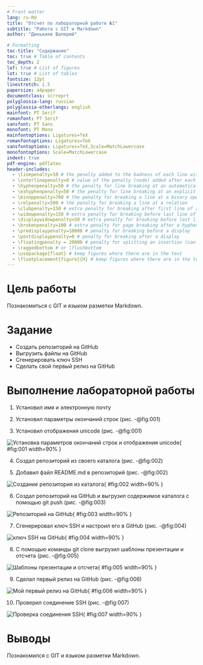 ```yaml
---
# Front matter
lang: ru-RU
title: "Отсчет по лабораторной работе №1"
subtitle: "Работа с GIT и Markdown"
author: "Динькиев Валерий"

# Formatting
toc-title: "Содержание"
toc: true # Table of contents
toc_depth: 2
lof: true # List of figures
lot: true # List of tables
fontsize: 12pt
linestretch: 1.5
papersize: a4paper
documentclass: scrreprt
polyglossia-lang: russian
polyglossia-otherlangs: english
mainfont: PT Serif
romanfont: PT Serif
sansfont: PT Sans
monofont: PT Mono
mainfontoptions: Ligatures=TeX
romanfontoptions: Ligatures=TeX
sansfontoptions: Ligatures=TeX,Scale=MatchLowercase
monofontoptions: Scale=MatchLowercase
indent: true
pdf-engine: pdflatex
header-includes:
  - \linepenalty=10 # the penalty added to the badness of each line within a paragraph (no associated penalty node) Increasing the value makes tex try to have fewer lines in the paragraph.
  - \interlinepenalty=0 # value of the penalty (node) added after each line of a paragraph.
  - \hyphenpenalty=50 # the penalty for line breaking at an automatically inserted hyphen
  - \exhyphenpenalty=50 # the penalty for line breaking at an explicit hyphen
  - \binoppenalty=700 # the penalty for breaking a line at a binary operator
  - \relpenalty=500 # the penalty for breaking a line at a relation
  - \clubpenalty=150 # extra penalty for breaking after first line of a paragraph
  - \widowpenalty=150 # extra penalty for breaking before last line of a paragraph
  - \displaywidowpenalty=50 # extra penalty for breaking before last line before a display math
  - \brokenpenalty=100 # extra penalty for page breaking after a hyphenated line
  - \predisplaypenalty=10000 # penalty for breaking before a display
  - \postdisplaypenalty=0 # penalty for breaking after a display
  - \floatingpenalty = 20000 # penalty for splitting an insertion (can only be split footnote in standard LaTeX)
  - \raggedbottom # or \flushbottom
  - \usepackage{float} # keep figures where there are in the text
  - \floatplacement{figure}{H} # keep figures where there are in the text
---
```


# Цель работы

Познакомиться с GIT и языком разметки Markdown.

# Задание

- Создать репозиторий на GitHub
- Выгрузить файлы на GitHub
- Сгенерировать ключ SSH
- Сделать свой первый релиз на GitHub


# Выполнение лабораторной работы

1. Установил имя и электронную почту

2. Установил параметры окончаний строк (рис. -@fig:001)
3. Установил отображения unicode (рис. -@fig:001)

![Установка параметров окончаний строк и отображения unicode](image/0.png){ #fig:001 width=90% }

4. Создал репозиторий из своего каталога (рис. -@fig:002)

5. Добавил файл README.md в репозиторий (рис. -@fig:002)

![Создание репозитория из каталога](image/1.png){ #fig:002 width=90% }

6. Создал репозиторий на GitHub и выгрузил содержимое каталога с помощью git push (рис. -@fig:003)

![Репозиторий на GitHub](image/2.png){ #fig:003 width=90% }

7. Сгенерировал ключ SSH и настроил его в GitHub (рис. -@fig:004)

![ключ SSH на GitHub](image/3.png){ #fig:004 width=90% }

8. С помощью команды git clone выгрузил шаблоны презентации и отсчета (рис. -@fig:005)

![Шаблоны презентации и отсчета](image/4.png){ #fig:005 width=90% }

9. Сделал первый релиз на GitHub (рис. -@fig:006)

![Мой первый релиз на GitHub](image/5.png){ #fig:006 width=90% }

10. Проверил соединение SSH (рис. -@fig:007)

![Проверка соединения SSH](image/6.png){ #fig:007 width=90% }


# Выводы

Познакомился с GIT и языком разметки Markdown.
